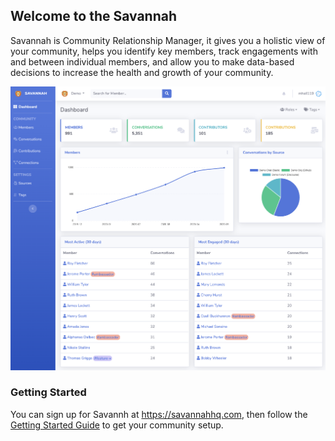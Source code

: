 ## Welcome to the Savannah

Savannah is Community Relationship Manager, it gives you a holistic view of your community, helps you identify key members, track engagements with and between individual members, and allow you to make data-based decisions to increase the health and growth of your community.

![SavannahCRM Dashboart](./Dashboard.png)

### Getting Started

You can sign up for Savannh at https://savannahhq.com, then follow the [Getting Started Guide](./getting-started/) to get your community setup.
